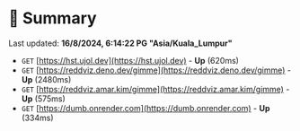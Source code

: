 # 📖 Summary
Last updated: **16/8/2024, 6:14:22 PG "Asia/Kuala_Lumpur"**

- `GET` [https://hst.ujol.dev](https://hst.ujol.dev) - **Up** (620ms)
- `GET` [https://reddviz.deno.dev/gimme](https://reddviz.deno.dev/gimme) - **Up** (2480ms)
- `GET` [https://reddviz.amar.kim/gimme](https://reddviz.amar.kim/gimme) - **Up** (575ms)
- `GET` [https://dumb.onrender.com](https://dumb.onrender.com) - **Up** (334ms)
